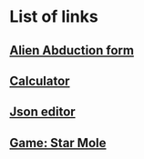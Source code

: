 # List of links

## [**Alien Abduction form**](https://udhavmohata.github.io/alienabduction/index.html)
## [**Calculator**](https://udhavmohata.github.io/calculator/index.html)
## [**Json editor**](https://udhavmohata.github.io/jsoneditor/index.html)
## [**Game: Star Mole**](https://udhavmohata.github.io/mole-game/index.html)
